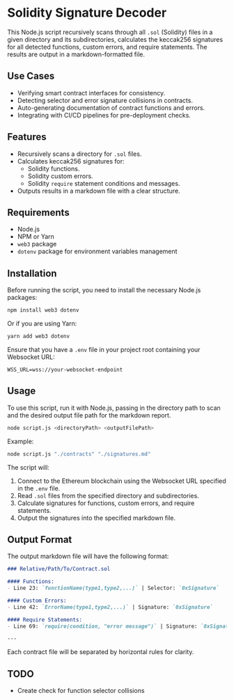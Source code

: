 # Solidity Signature Decoder

This Node.js script recursively scans through all `.sol` (Solidity) files in a given directory and its subdirectories, calculates the keccak256 signatures for all detected functions, custom errors, and require statements. The results are output in a markdown-formatted file.

## Use Cases

- Verifying smart contract interfaces for consistency.
- Detecting selector and error signature collisions in contracts.
- Auto-generating documentation of contract functions and errors.
- Integrating with CI/CD pipelines for pre-deployment checks.

## Features

- Recursively scans a directory for `.sol` files.
- Calculates keccak256 signatures for:
  - Solidity functions.
  - Solidity custom errors.
  - Solidity `require` statement conditions and messages.
- Outputs results in a markdown file with a clear structure.

## Requirements

- Node.js
- NPM or Yarn
- `web3` package
- `dotenv` package for environment variables management

## Installation

Before running the script, you need to install the necessary Node.js packages:

```bash
npm install web3 dotenv
```

Or if you are using Yarn:

```bash
yarn add web3 dotenv
```

Ensure that you have a `.env` file in your project root containing your Websocket URL:

```
WSS_URL=wss://your-websocket-endpoint
```

## Usage

To use this script, run it with Node.js, passing in the directory path to scan and the desired output file path for the markdown report.

```bash
node script.js <directoryPath> <outputFilePath>
```

Example:

```bash
node script.js "./contracts" "./signatures.md"
```

The script will:

1. Connect to the Ethereum blockchain using the Websocket URL specified in the `.env` file.
2. Read `.sol` files from the specified directory and subdirectories.
3. Calculate signatures for functions, custom errors, and require statements.
4. Output the signatures into the specified markdown file.

## Output Format

The output markdown file will have the following format:

```markdown
### Relative/Path/To/Contract.sol

#### Functions:
- Line 23: `functionName(type1,type2,...)` | Selector: `0xSignature`

#### Custom Errors:
- Line 42: `ErrorName(type1,type2,...)` | Signature: `0xSignature`

#### Require Statements:
- Line 69: `require(condition, "error message")` | Signature: `0xSignature`

---
```

Each contract file will be separated by horizontal rules for clarity.


## TODO
- Create check for function selector collisions 

